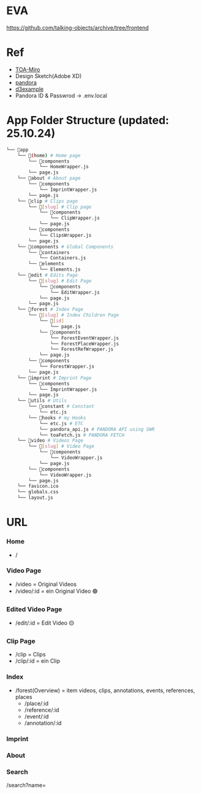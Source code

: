 # EVA
https://github.com/talking-objects/archive/tree/frontend

# Ref
- [TOA-Miro](https://miro.com/app/board/uXjVKzMakEM=/)
- Design Sketch(Adobe XD)
- [pandora](https://talkingobjects.0x2620.org/)
- [d3example](https://observablehq.com/explore)
- Pandora ID & Passwrod -> .env.local


# App Folder Structure (updated: 25.10.24)
```bash
└── 📁app
    └── 📁(home) # Home page
        └── 📁components
            └── HomeWrapper.js
        └── page.js
    └── 📁about # About page
        └── 📁components
            └── ImprintWrapper.js
        └── page.js
    └── 📁clip # Clips page
        └── 📁[slug] # Clip page
            └── 📁components
                └── ClipWrapper.js
            └── page.js
        └── 📁components
            └── ClipsWrapper.js
        └── page.js
    └── 📁components # Global Components
        └── 📁containers
            └── Containers.js
        └── 📁elements
            └── Elements.js
    └── 📁edit # Edits Page
        └── 📁[slug] # Edit Page
            └── 📁components
                └── EditWrapper.js
            └── page.js
        └── page.js
    └── 📁forest # Index Page
        └── 📁[slug] # Index Children Page
            └── 📁[id]
                └── page.js
            └── 📁components
                └── ForestEventWrapper.js
                └── ForestPlaceWrapper.js
                └── ForestRefWrapper.js
            └── page.js
        └── 📁components
            └── ForestWrapper.js
        └── page.js
    └── 📁imprint # Imprint Page
        └── 📁components
            └── ImprintWrapper.js
        └── page.js
    └── 📁utils # Utils
        └── 📁constant # Constant
            └── etc.js
        └── 📁hooks # my Hooks
            └── etc.js # ETC
            └── pandora_api.js # PANDORA API using SWR
            └── toaFetch.js # PANDORA FETCH
    └── 📁video # Videos Page
        └── 📁[slug] # Video Page
            └── 📁components
                └── VideoWrapper.js
            └── page.js
        └── 📁components
            └── VideoWrapper.js
        └── page.js
    └── favicon.ico
    └── globals.css
    └── layout.js
```




# URL
### Home
- / 

### Video Page
- /video = Original Videos 
- /video/:id = ein Original Video 🟢

### Edited Video Page
- /edit/:id = Edit Video 🟡

### Clip Page
- /clip = Clips
- /clip/:id = ein Clip

### Index
- /forest(Overview) = item videos, clips, annotations, events, references, places
    - /place/:id 
    - /reference/:id
    - /event/:id
    - /annotation/:id

### Imprint

### About

### Search
/search?name=

